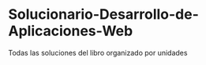 # Solucionario-Desarrollo-de-Aplicaciones-Web
 Todas las soluciones del libro organizado por unidades
